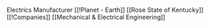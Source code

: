 Electrics Manufacturer
[[!Planet - Earth]]
[[Rose State of Kentucky]]
[[!Companies]]
[[Mechanical & Electrical Engineering]]